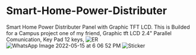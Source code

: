 # Smart-Home-Power-Distributer
Smart Home Power Distributer Panel with Graphic TFT LCD. 
This is Builded for a Campus project one of my friend,
Graphic tft LCD 2.4" Parallel Comunication,
Key Pad 12 keys,
![ER](https://user-images.githubusercontent.com/32154693/174345596-eabf1600-5cec-4b2e-9e4f-d2f993b82b8a.png)
![WhatsApp Image 2022-05-15 at 6 06 52 PM](https://user-images.githubusercontent.com/32154693/174345926-c52f529d-d969-438a-8176-fc489c6f0a9d.jpeg)
![Sticker](https://user-images.githubusercontent.com/32154693/174345963-292c9581-c42f-48ba-baf6-41a2f14d2ac7.jpeg)
